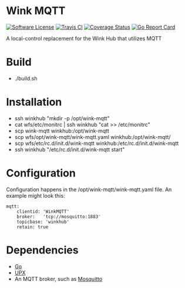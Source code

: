 # Wink MQTT

[![Software
License](https://img.shields.io/badge/License-MIT-orange.svg?style=flat-square)](https://github.com/mannkind/wink-mqtt/blob/master/LICENSE.md)
[![Travis CI](https://img.shields.io/travis/mannkind/wink-mqtt/master.svg?style=flat-square)](https://travis-ci.org/mannkind/wink-mqtt)
[![Coverage Status](https://img.shields.io/codecov/c/github/mannkind/wink-mqtt/master.svg)](http://codecov.io/github/mannkind/wink-mqtt?branch=master)
[![Go Report Card](https://goreportcard.com/badge/github.com/mannkind/wink-mqtt)](https://goreportcard.com/report/github.com/mannkind/wink-mqtt)

A local-control replacement for the Wink Hub that utilizes MQTT

# Build

* ./build.sh

# Installation

* ssh winkhub "mkdir -p /opt/wink-mqtt" 
* cat wfs/etc/monitrc | ssh winkhub "cat >> /etc/monitrc"
* scp wink-mqtt winkhub:/opt/wink-mqtt
* scp wfs/opt/wink-mqtt/wink-mqtt.yaml winkhub:/opt/wink-mqtt/
* scp wfs/etc/rc.d/init.d/wink-mqtt winkhub:/etc/rc.d/init.d/wink-mqtt
* ssh winkhub "/etc/rc.d/init.d/wink-mqtt start"

# Configuration

Configuration happens in the /opt/wink-mqtt/wink-mqtt.yaml file. An example might look this:

```
mqtt:
    clientid: 'WinkMQTT'
    broker:   'tcp://mosquitto:1883'
    topicbase: 'winkhub'
    retain: true
```

# Dependencies

* [Go](https://golang.org)
* [UPX](https://upx.github.io)
* An MQTT broker, such as [Mosquitto](https://mosquitto.org)
